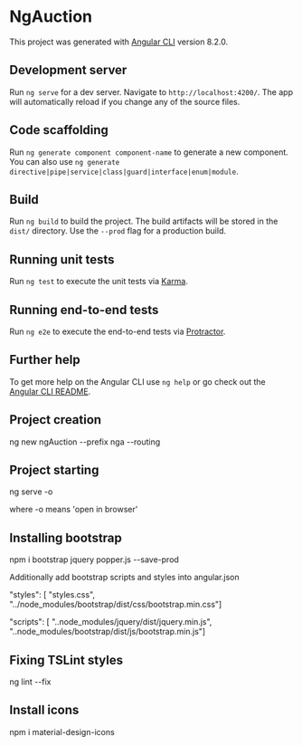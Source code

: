 # NgAuction

This project was generated with [Angular CLI](https://github.com/angular/angular-cli) version 8.2.0.

## Development server

Run `ng serve` for a dev server. Navigate to `http://localhost:4200/`. The app will automatically reload if you change any of the source files.

## Code scaffolding

Run `ng generate component component-name` to generate a new component. You can also use `ng generate directive|pipe|service|class|guard|interface|enum|module`.

## Build

Run `ng build` to build the project. The build artifacts will be stored in the `dist/` directory. Use the `--prod` flag for a production build.

## Running unit tests

Run `ng test` to execute the unit tests via [Karma](https://karma-runner.github.io).

## Running end-to-end tests

Run `ng e2e` to execute the end-to-end tests via [Protractor](http://www.protractortest.org/).

## Further help

To get more help on the Angular CLI use `ng help` or go check out the [Angular CLI README](https://github.com/angular/angular-cli/blob/master/README.md).


## Project creation
ng new ngAuction --prefix nga --routing

## Project starting
ng serve -o

where -o means 'open in browser'

## Installing bootstrap
npm i bootstrap jquery popper.js --save-prod

Additionally add bootstrap scripts and styles into angular.json

"styles": [  "styles.css",  "../node_modules/bootstrap/dist/css/bootstrap.min.css"]

"scripts": [  "..node_modules/jquery/dist/jquery.min.js",  "..node_modules/bootstrap/dist/js/bootstrap.min.js"]

## Fixing TSLint styles
ng lint --fix

## Install icons
npm i  material-design-icons
